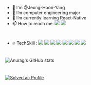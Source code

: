 - 👋 I'm @Jeong-Hoon-Yang
- 🔭 I’m computer engineering major
- 🌱 I’m currently learning React-Native
- 📫 How to reach me:  <a href="mailto: yjhoon3658@naver.com" target="_blank"><img src="https://img.shields.io/badge/yjhoon3658@naver.com-brightgreen?style=flat-square&logo=Naver&logoColor=white"/></a> <a href="mailto: yjhoon36589@gmail.com" target="_blank"><img src="https://img.shields.io/badge/yjhoon36589@gmail.com-red?style=flat-square&logo=Gmail&logoColor=white"/></a>

#
- 🔥 TechSkill : <img src="https://img.shields.io/badge/C-A8B9CC?style=flat&logo=C&logoColor=white"/> <img src="https://img.shields.io/badge/C++-00599C?style=flat&logo=C%2B%2B&logoColor=white"> <img src="https://img.shields.io/badge/JavaScript-F7DF1E?style=flat&logo=JavaScript&logoColor=white"/> <img src="https://img.shields.io/badge/ReactNative-61DAFB?style=flat&logo=React&logoColor=white"/> <img src="https://img.shields.io/badge/Node.js-339933?style=flat&logo=Node.js&logoColor=white"/> <img src="https://img.shields.io/badge/Notion-000000?style=flat&logo=Notion&logoColor=white"/> <img src="https://img.shields.io/badge/Github-181717?style=flat&logo=Github&logoColor=white"/> <img src="https://img.shields.io/badge/Git-F05032?style=flat&logo=Git&logoColor=white"/>

#
![Anurag's GitHub stats](https://github-readme-stats.vercel.app/api?username=Jeong-Hoon-Yang&show_icons=true&theme=tokyonight)

#
[![Solved.ac Profile](http://mazassumnida.wtf/api/v2/generate_badge?boj=Jeong-Hoon-Yang)](https://solved.ac/yjhoon3658/)

